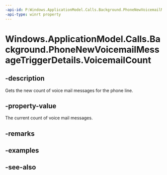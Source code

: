 ```yaml
---
-api-id: P:Windows.ApplicationModel.Calls.Background.PhoneNewVoicemailMessageTriggerDetails.VoicemailCount
-api-type: winrt property
---
```


<!-- Property syntax
public int VoicemailCount { get; }
-->

# Windows.ApplicationModel.Calls.Background.PhoneNewVoicemailMessageTriggerDetails.VoicemailCount

## -description
Gets the new count of voice mail messages for the phone line.

## -property-value
The current count of voice mail messages.

## -remarks

## -examples

## -see-also
